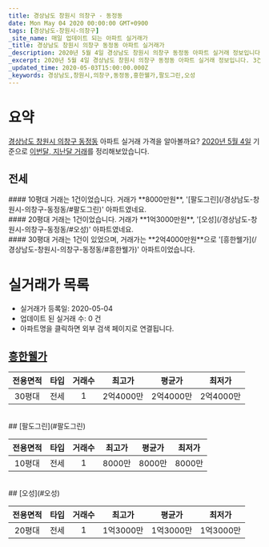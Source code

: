 ```yaml
---
title: 경상남도 창원시 의창구 - 동정동
date: Mon May 04 2020 00:00:00 GMT+0900
tags: [경상남도-창원시-의창구]
_site_name: 매일 업데이트 되는 아파트 실거래가
_title: 경상남도 창원시 의창구 동정동 아파트 실거래가
_description: 2020년 5월 4일 경상남도 창원시 의창구 동정동 아파트 실거래 정보입니다. 3건 아파트 정보가 있습니다.
_excerpt: 2020년 5월 4일 경상남도 창원시 의창구 동정동 아파트 실거래 정보입니다. 3건 아파트 정보가 있습니다.
_updated_time: 2020-05-03T15:00:00.000Z
_keywords: 경상남도,창원시,의창구,동정동,흥한웰가,팔도그린,오성
---
```





# 요약
<ins>경상남도 창원시 의창구 동정동</ins> 아파트 실거래 가격을 알아볼까요? <ins>2020년 5월 4일</ins> 기준으로 <ins>이번달, 지난달 거래</ins>를 정리해보았습니다.

## 전세
<div class="container">
<div class="six columns" markdown="1">
#### 10평대
거래는 1건이었습니다. 거래가 **8000만원**, '[팔도그린](/경상남도-창원시-의창구-동정동/#팔도그린)' 아파트였네요.
</div>
<div class="six columns" markdown="1">
#### 20평대
거래는 1건이었습니다. 거래가 **1억3000만원**, '[오성](/경상남도-창원시-의창구-동정동/#오성)' 아파트였네요.
</div>
</div>
<div class="container">
<div class="twelve columns" markdown="1">
#### 30평대
거래는 1건이 있었으며, 거래가는 **2억4000만원**으로 '[흥한웰가](/경상남도-창원시-의창구-동정동/#흥한웰가)' 아파트이었습니다.
</div>
</div>



# 실거래가 목록
- 실거래가 등록일: 2020-05-04
- 업데이트 된 실거래 수: 0 건
- 아파트명을 클릭하면 외부 검색 페이지로 연결됩니다.

## [흥한웰가](#흥한웰가)

|전용면적|타입|거래수|최고가|평균가|최저가|
|:---:|:---:|:---:|:---:|:---:|:---:|
|30평대|<span class="deal-type-2">전세</span>|1|2억4000만|2억4000만|2억4000만|

<br/>
## [팔도그린](#팔도그린)

|전용면적|타입|거래수|최고가|평균가|최저가|
|:---:|:---:|:---:|:---:|:---:|:---:|
|10평대|<span class="deal-type-2">전세</span>|1|8000만|8000만|8000만|

<br/>
## [오성](#오성)

|전용면적|타입|거래수|최고가|평균가|최저가|
|:---:|:---:|:---:|:---:|:---:|:---:|
|20평대|<span class="deal-type-2">전세</span>|1|1억3000만|1억3000만|1억3000만|

<br/>



